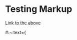 # Testing Markup

[Link to the above](https://github.com/RNIB-MediaAndCulture/Gaming_Devkit/edit/main/checking.md#:~:text={Testing%20Markup})

#:~:text={
